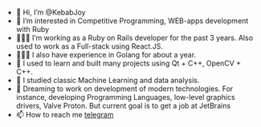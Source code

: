 - 👋 Hi, I’m @KebabJoy
- 👀 I’m interested in Competitive Programming, WEB-apps development with Ruby
- 👨🏻‍💻 I’m working as a Ruby on Rails developer for the past 3 years. Also used to work as a Full-stack using React.JS.
- 👨🏻‍💻 I also have experience in Golang for about a year.
- 🌱 I used to learn and built many projects using Qt + C++, OpenCV + C++.
- 🌱 I studied classic Machine Learning and data analysis.
- 💞️ Dreaming to work on development of modern technologies. For instance, developing Programming Languages, low-level graphics drivers, Valve Proton. But current goal is to get a job at JetBrains
- 📫 How to reach me [telegram](https://t.me/kebabjoy)

<!---
KebabJoy/KebabJoy is a ✨ special ✨ repository because its `README.md` (this file) appears on your GitHub profile.
You can click the Preview link to take a look at your changes.
--->
